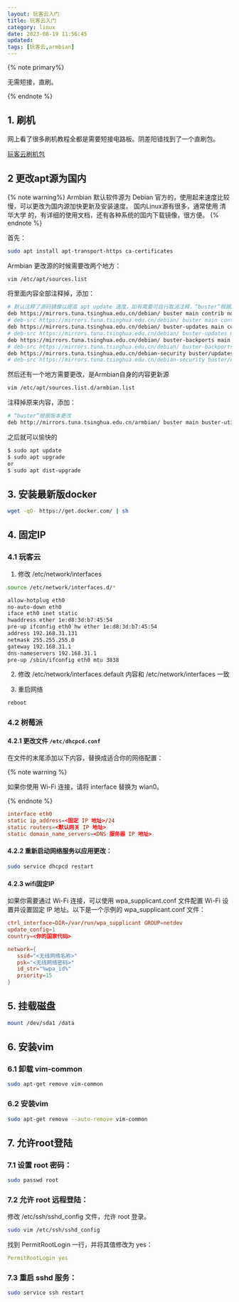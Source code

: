 ```yaml
---
layout: 玩客云入门
title: 玩客云入门
category: linux
date: 2023-08-19 11:56:45
updated:
tags: [玩客云,armbian]
---
```


{% note primary%}

无需短接，直刷。

{% endnote %}

<!-- more -->

## 1. 刷机

网上看了很多刷机教程全都是需要短接电路板。阴差阳错找到了一个直刷包。

[玩客云刷机包]()


## 2 更改apt源为国内

{% note warning%}
Armbian 默认软件源为 Debian 官方的，使用起来速度比较慢，可以更改为国内源加快更新及安装速度。
国内Linux源有很多，通常使用 清华大学 的，有详细的使用文档，还有各种系统的国内下载镜像，很方便。
{% endnote %}

首先：

```sh
sudo apt install apt-transport-https ca-certificates
```

Armbian 更改源的时候需要改两个地方：

```sh
vim /etc/apt/sources.list
```

将里面内容全部注释掉，添加：

```sh
# 默认注释了源码镜像以提高 apt update 速度，如有需要可自行取消注释，“buster”根据版本更改。
deb https://mirrors.tuna.tsinghua.edu.cn/debian/ buster main contrib non-free
# deb-src https://mirrors.tuna.tsinghua.edu.cn/debian/ buster main contrib non-free
deb https://mirrors.tuna.tsinghua.edu.cn/debian/ buster-updates main contrib non-free
# deb-src https://mirrors.tuna.tsinghua.edu.cn/debian/ buster-updates main contrib non-free
deb https://mirrors.tuna.tsinghua.edu.cn/debian/ buster-backports main contrib non-free
# deb-src https://mirrors.tuna.tsinghua.edu.cn/debian/ buster-backports main contrib non-free
deb https://mirrors.tuna.tsinghua.edu.cn/debian-security buster/updates main contrib non-free
# deb-src https://mirrors.tuna.tsinghua.edu.cn/debian-security buster/updates main contrib non-free
```

然后还有一个地方需要更改，是Armbian自身的内容更新源

```sh
vim /etc/apt/sources.list.d/armbian.list
```

注释掉原来内容，添加：

```sh
# “buster”根据版本更改
deb http://mirrors.tuna.tsinghua.edu.cn/armbian/ buster main buster-utils buster-desktop
```

之后就可以愉快的

```sh
$ sudo apt update
$ sudo apt upgrade
or
$ sudo apt dist-upgrade
```

## 3. 安装最新版docker

```sh
wget -qO- https://get.docker.com/ | sh
```

## 4. 固定IP

### 4.1 玩客云
1. 修改 /etc/network/interfaces

```sh
source /etc/network/interfaces.d/*

allow-hotplug eth0
no-auto-down eth0
iface eth0 inet static
hwaddress ether 1e:d8:3d:b7:45:54
pre-up ifconfig eth0 hw ether 1e:d8:3d:b7:45:54
address 192.168.31.131
netmask 255.255.255.0
gateway 192.168.31.1
dns-nameservers 192.168.31.1
pre-up /sbin/ifconfig eth0 mtu 3838
```

2. 修改 /etc/network/interfaces.default 内容和 /etc/network/interfaces 一致

3. 重启网络

```sh
reboot
```

### 4.2 树莓派

#### 4.2.1 更改文件 `/etc/dhcpcd.conf`

在文件的末尾添加以下内容，替换成适合你的网络配置：

{% note warning %}

如果你使用 Wi-Fi 连接，请将 interface 替换为 wlan0。

{% endnote %}

```conf
interface eth0
static ip_address=<固定 IP 地址>/24
static routers=<默认网关 IP 地址>
static domain_name_servers=<DNS 服务器 IP 地址>
```

#### 4.2.2 重新启动网络服务以应用更改：

```sh
sudo service dhcpcd restart
```

#### 4.2.3 wifi固定IP

如果你需要通过 Wi-Fi 连接，可以使用 wpa_supplicant.conf 文件配置 Wi-Fi 设置并设置固定 IP 地址。以下是一个示例的 wpa_supplicant.conf 文件：

```conf
ctrl_interface=DIR=/var/run/wpa_supplicant GROUP=netdev
update_config=1
country=<你的国家代码>

network={
   ssid="<无线网络名称>"
   psk="<无线网络密码>"
   id_str="%wpa_id%"
   priority=15
}
```

## 5. 挂载磁盘

```sh
mount /dev/sda1 /data
```

## 6. 安装vim

### 6.1 卸载 vim-common

```sh
sudo apt-get remove vim-common
```

### 6.2 安装vim
```sh
sudo apt-get remove --auto-remove vim-common
```

## 7. 允许root登陆

### 7.1 设置 root 密码：

```sh
sudo passwd root
```

### 7.2 允许 root 远程登陆：

修改 /etc/ssh/sshd_config 文件，允许 root 登录。

```sh
sudo vim /etc/ssh/sshd_config
```

找到 PermitRootLogin 一行，并将其值修改为 yes：

```yaml
PermitRootLogin yes
```

### 7.3 重启 sshd 服务：

```sh
sudo service ssh restart
```
